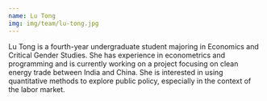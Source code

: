 ```yaml
---
name: Lu Tong
img: img/team/lu-tong.jpg
---
```


Lu Tong is a fourth-year undergraduate student majoring in Economics and Critical Gender Studies. She has experience in econometrics and programming and is currently working on a project focusing on clean energy trade between India and China. She is interested in using quantitative methods to explore public policy, especially in the context of the labor market.

